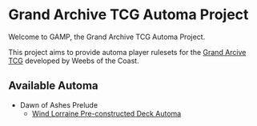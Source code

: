 # Grand Archive TCG Automa Project

Welcome to GAMP, the Grand Archive TCG Automa Project.

This project aims to provide automa player rulesets for the [Grand Arcive TCG](https://www.gatcg.com) developed
by Weebs of the Coast.

## Available Automa
* Dawn of Ashes Prelude
  * [Wind Lorraine Pre-constructed Deck Automa](/doap/wind_lorraine_prelude_precon.md)
